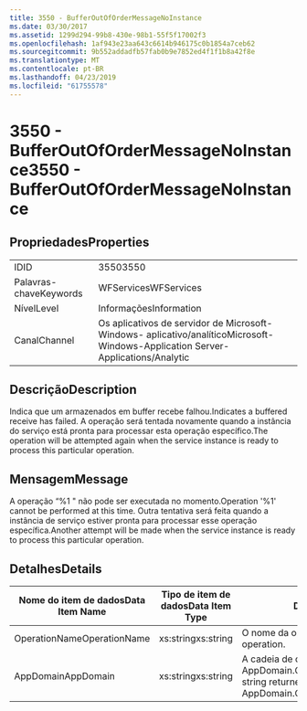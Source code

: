 ```yaml
---
title: 3550 - BufferOutOfOrderMessageNoInstance
ms.date: 03/30/2017
ms.assetid: 1299d294-99b8-430e-98b1-55f5f17002f3
ms.openlocfilehash: 1af943e23aa643c6614b946175c0b1854a7ceb62
ms.sourcegitcommit: 9b552addadfb57fab0b9e7852ed4f1f1b8a42f8e
ms.translationtype: MT
ms.contentlocale: pt-BR
ms.lasthandoff: 04/23/2019
ms.locfileid: "61755578"
---
```

# <a name="3550---bufferoutofordermessagenoinstance"></a><span data-ttu-id="7f693-102">3550 - BufferOutOfOrderMessageNoInstance</span><span class="sxs-lookup"><span data-stu-id="7f693-102">3550 - BufferOutOfOrderMessageNoInstance</span></span>
## <a name="properties"></a><span data-ttu-id="7f693-103">Propriedades</span><span class="sxs-lookup"><span data-stu-id="7f693-103">Properties</span></span>  
  
|||  
|-|-|  
|<span data-ttu-id="7f693-104">ID</span><span class="sxs-lookup"><span data-stu-id="7f693-104">ID</span></span>|<span data-ttu-id="7f693-105">3550</span><span class="sxs-lookup"><span data-stu-id="7f693-105">3550</span></span>|  
|<span data-ttu-id="7f693-106">Palavras-chave</span><span class="sxs-lookup"><span data-stu-id="7f693-106">Keywords</span></span>|<span data-ttu-id="7f693-107">WFServices</span><span class="sxs-lookup"><span data-stu-id="7f693-107">WFServices</span></span>|  
|<span data-ttu-id="7f693-108">Nível</span><span class="sxs-lookup"><span data-stu-id="7f693-108">Level</span></span>|<span data-ttu-id="7f693-109">Informações</span><span class="sxs-lookup"><span data-stu-id="7f693-109">Information</span></span>|  
|<span data-ttu-id="7f693-110">Canal</span><span class="sxs-lookup"><span data-stu-id="7f693-110">Channel</span></span>|<span data-ttu-id="7f693-111">Os aplicativos de servidor de Microsoft-Windows- aplicativo/analítico</span><span class="sxs-lookup"><span data-stu-id="7f693-111">Microsoft-Windows-Application Server-Applications/Analytic</span></span>|  
  
## <a name="description"></a><span data-ttu-id="7f693-112">Descrição</span><span class="sxs-lookup"><span data-stu-id="7f693-112">Description</span></span>  
 <span data-ttu-id="7f693-113">Indica que um armazenados em buffer recebe falhou.</span><span class="sxs-lookup"><span data-stu-id="7f693-113">Indicates a buffered receive has failed.</span></span> <span data-ttu-id="7f693-114">A operação será tentada novamente quando a instância do serviço está pronta para processar esta operação específico.</span><span class="sxs-lookup"><span data-stu-id="7f693-114">The operation will be attempted again when the service instance is ready to process this particular operation.</span></span>  
  
## <a name="message"></a><span data-ttu-id="7f693-115">Mensagem</span><span class="sxs-lookup"><span data-stu-id="7f693-115">Message</span></span>  
 <span data-ttu-id="7f693-116">A operação “%1 " não pode ser executada no momento.</span><span class="sxs-lookup"><span data-stu-id="7f693-116">Operation '%1' cannot be performed at this time.</span></span> <span data-ttu-id="7f693-117">Outra tentativa será feita quando a instância de serviço estiver pronta para processar esse operação específica.</span><span class="sxs-lookup"><span data-stu-id="7f693-117">Another attempt will be made when the service instance is ready to process this particular operation.</span></span>  
  
## <a name="details"></a><span data-ttu-id="7f693-118">Detalhes</span><span class="sxs-lookup"><span data-stu-id="7f693-118">Details</span></span>  
  
|<span data-ttu-id="7f693-119">Nome do item de dados</span><span class="sxs-lookup"><span data-stu-id="7f693-119">Data Item Name</span></span>|<span data-ttu-id="7f693-120">Tipo de item de dados</span><span class="sxs-lookup"><span data-stu-id="7f693-120">Data Item Type</span></span>|<span data-ttu-id="7f693-121">Descrição</span><span class="sxs-lookup"><span data-stu-id="7f693-121">Description</span></span>|  
|--------------------|--------------------|-----------------|  
|<span data-ttu-id="7f693-122">OperationName</span><span class="sxs-lookup"><span data-stu-id="7f693-122">OperationName</span></span>|<span data-ttu-id="7f693-123">xs:string</span><span class="sxs-lookup"><span data-stu-id="7f693-123">xs:string</span></span>|<span data-ttu-id="7f693-124">O nome da operação.</span><span class="sxs-lookup"><span data-stu-id="7f693-124">The name of the operation.</span></span>|  
|<span data-ttu-id="7f693-125">AppDomain</span><span class="sxs-lookup"><span data-stu-id="7f693-125">AppDomain</span></span>|<span data-ttu-id="7f693-126">xs:string</span><span class="sxs-lookup"><span data-stu-id="7f693-126">xs:string</span></span>|<span data-ttu-id="7f693-127">A cadeia de caracteres retornada por AppDomain.CurrentDomain.FriendlyName.</span><span class="sxs-lookup"><span data-stu-id="7f693-127">The string returned by AppDomain.CurrentDomain.FriendlyName.</span></span>|
